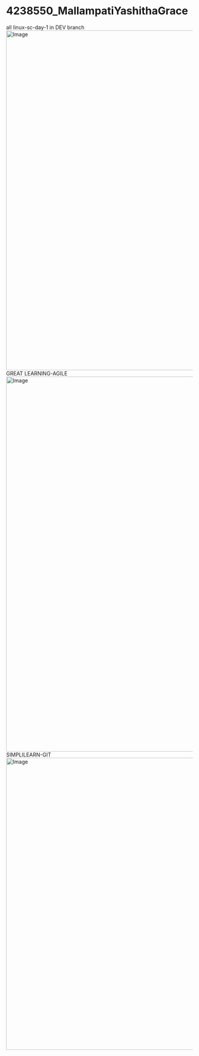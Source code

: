 # 4238550_MallampatiYashithaGrace
all linux-sc-day-1 in DEV branch
<img width="1707" height="918" alt="Image" src="https://github.com/user-attachments/assets/eb1341dd-82c7-4881-9b8c-34d066109eee" />
GREAT LEARNING-AGILE
<img width="1920" height="1013" alt="Image" src="https://github.com/user-attachments/assets/ab6966f0-96b4-40ed-82c7-4d0cd1880cb4" />
SIMPLILEARN-GIT
<img width="1114" height="789" alt="Image" src="https://github.com/user-attachments/assets/3c86fdcc-d645-48d4-9c7b-bd1a01fb9f46" />

